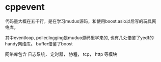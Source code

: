 # cppevent
<p> 代码量大概在五千行，是在学习muduo源码，和使用boost.asio以后写的玩具网络库。</p>
<p>其中eventloop, poller,logging是muduo源码里学来的, 也有几处借鉴了yedf的handy网络库。 buffer借鉴了boost</p>
<p> 网络库包含 日志系统， 定时器， 协程， tcp， http 等模块</p>

